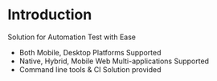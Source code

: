 # Introduction

Solution for Automation Test with Ease

- Both Mobile, Desktop Platforms Supported
- Native, Hybrid, Mobile Web Multi-applications Supported
- Command line tools & CI Solution provided
